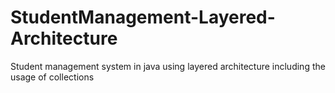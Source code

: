 # StudentManagement-Layered-Architecture
Student management system in java using layered architecture  including the usage of collections
